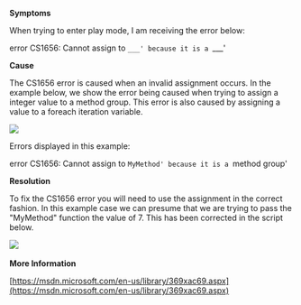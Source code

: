 
        

**Symptoms** 

When trying to enter play mode, I am receiving the error below:

error CS1656: Cannot assign to `___' because it is a `___'

**Cause** 

The CS1656 error is caused when an invalid assignment occurs. In the example below, we show the error being caused when trying to assign a integer value to a method group. This error is also caused by assigning a value to a foreach iteration variable.

![](/hc/en-us/article_attachments/202382823/CS1656_a.png)

Errors displayed in this example:

error CS1656: Cannot assign to `MyMethod' because it is a `method group'

**Resolution** 

To fix the CS1656 error you will need to use the assignment in the correct fashion. In this example case we can presume that we are trying to pass the "MyMethod" function the value of 7. This has been corrected in the script below.

![](/hc/en-us/article_attachments/202382833/CS1656_b.png) 

**More Information** 

[https://msdn.microsoft.com/en-us/library/369xac69.aspx](https://msdn.microsoft.com/en-us/library/369xac69.aspx)

      